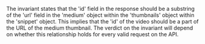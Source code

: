 The invariant states that the 'id' field in the response should be a substring of the 'url' field in the 'medium' object within the 'thumbnails' object within the 'snippet' object. This implies that the 'id' of the video should be a part of the URL of the medium thumbnail. The verdict on the invariant will depend on whether this relationship holds for every valid request on the API.
